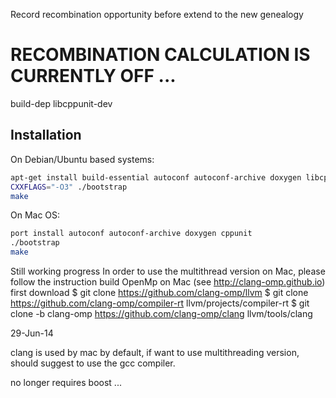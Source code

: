 Record recombination opportunity before extend to the new genealogy

# RECOMBINATION CALCULATION IS CURRENTLY OFF ...
build-dep libcppunit-dev


## Installation
On Debian/Ubuntu based systems:
```bash
apt-get install build-essential autoconf autoconf-archive doxygen libcppunit-dev
CXXFLAGS="-O3" ./bootstrap
make
```

On Mac OS:
```bash
port install autoconf autoconf-archive doxygen cppunit 
./bootstrap
make
```

Still working progress
In order to use the multithread version on Mac, please follow the instruction
build OpenMp on Mac (see http://clang-omp.github.io)
first download
$ git clone https://github.com/clang-omp/llvm
$ git clone https://github.com/clang-omp/compiler-rt llvm/projects/compiler-rt
$ git clone -b clang-omp https://github.com/clang-omp/clang llvm/tools/clang




29-Jun-14

clang is used by mac by default, if want to use multithreading version, should suggest to use the gcc compiler. 

no longer requires boost ...

